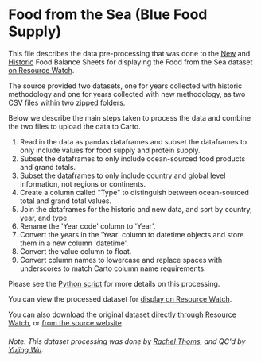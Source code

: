 # Food from the Sea (Blue Food Supply)
This file describes the data pre-processing that was done to the [New](http://www.fao.org/faostat/en/#data/FBS) and [Historic](http://www.fao.org/faostat/en/#data/FBSH) Food Balance Sheets for displaying the Food from the Sea dataset [on Resource Watch](https://resourcewatch.org/data/explore/24ad32a0-b25f-44ff-9bc0-2650ea29e0b4).

The source provided two datasets, one for years collected with historic methodology and one for years collected with new methodology, as two CSV files within two zipped folders.

Below we describe the main steps taken to process the data and combine the two files to upload the data to Carto.

1. Read in the data as pandas dataframes and subset the dataframes to only include values for food supply and protein supply. 
2. Subset the dataframes to only include ocean-sourced food products and grand totals.
3. Subset the dataframes to only include country and global level information, not regions or continents.
4. Create a column called "Type" to distinguish between ocean-sourced total and grand total values.
5. Join the dataframes for the historic and new data, and sort by country, year, and type.
6. Rename the 'Year code' column to 'Year'.
7. Convert the years in the 'Year' column to datetime objects and store them in a new column 'datetime'.
8. Convert the value column to float.
9. Convert column names to lowercase and replace spaces with underscores to match Carto column name requirements.

Please see the [Python script](https://github.com/resource-watch/data-pre-processing/blob/master/foo_061_rw0_marine_food_supply/foo_061_rw0_marine_food_supply_processing.py) for more details on this processing.

You can view the processed dataset for [display on Resource Watch](https://resourcewatch.org/data/explore/24ad32a0-b25f-44ff-9bc0-2650ea29e0b4).

You can also download the original dataset [directly through Resource Watch](https://wri-public-data.s3.amazonaws.com/resourcewatch/foo_061_rw0_marine_food_supply.zip), or [from the source website](http://www.fao.org/faostat/en/#data/FBS).

###### Note: This dataset processing was done by [Rachel Thoms](https://www.wri.org/profile/rachel-thoms), and QC'd by [Yujing Wu](https://www.wri.org/profile/Yuging-Wu).
